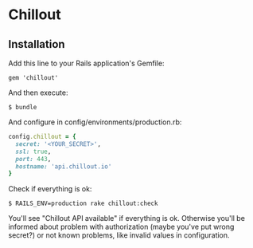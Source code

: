 # Chillout

## Installation

Add this line to your Rails application's Gemfile:

    gem 'chillout'

And then execute:

    $ bundle

And configure in config/environments/production.rb:

```ruby
config.chillout = {
  secret: '<YOUR_SECRET>',
  ssl: true,
  port: 443,
  hostname: 'api.chillout.io'
}
```

Check if everything is ok:

    $ RAILS_ENV=production rake chillout:check

You'll see "Chillout API available" if everything is ok. Otherwise you'll be informed about problem with authorization (maybe you've put wrong secret?) or not known problems, like invalid values in configuration.
